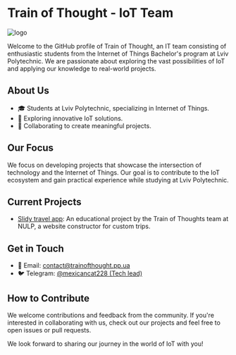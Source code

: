# Train of Thought - IoT Team

![logo](https://github.com/Train-of-thoughts/.github/assets/84918090/b3ea3ac0-4961-4f60-a130-ab4f7779b5a8)


Welcome to the GitHub profile of Train of Thought, an IT team consisting of enthusiastic students from the Internet of Things Bachelor's program at Lviv Polytechnic. We are passionate about exploring the vast possibilities of IoT and applying our knowledge to real-world projects.

## About Us

- 🎓 Students at Lviv Polytechnic, specializing in Internet of Things.
- 🚀 Exploring innovative IoT solutions.
- 👥 Collaborating to create meaningful projects.

## Our Focus

We focus on developing projects that showcase the intersection of technology and the Internet of Things. Our goal is to contribute to the IoT ecosystem and gain practical experience while studying at Lviv Polytechnic.

## Current Projects

- [Slidy travel app](https://github.com/Train-of-thoughts/slidy-app): An educational project by the Train of Thoughts team at NULP, a website constructor for custom trips.

## Get in Touch

- 📧 Email: contact@trainofthought.pp.ua	
- 🐦 Telegram: [@mexicancat228 (Tech lead)](https://mexicancat228.t.me)

## How to Contribute

We welcome contributions and feedback from the community. If you're interested in collaborating with us, check out our projects and feel free to open issues or pull requests.


We look forward to sharing our journey in the world of IoT with you!

